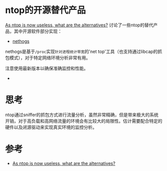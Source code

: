 # ntop的开源替代产品

[As ntop is now useless, what are the alternatives?](http://www.linuxquestions.org/questions/linux-software-2/as-ntop-is-now-useless-what-are-the-alternatives-4175471001/) 讨论了一些ntop的替代产品，其中开源软件部分实现：

* [nethogs](https://github.com/raboof/nethogs)

nethogs是基于`/proc`实现`针对进程统计带宽`的'net top'工具（也支持通过libcap的抓包模式），对于特定网络环境分析非常有用。

注意使用最新版本以确保准确监控和性能。

* 

# 思考

ntop通过sniffer的抓包方式进行流量分析，虽然非常精确，但是带来极大的系统开销，对于高负载和高网络流量的环境会有比较大的局限性。估计需要配合特定的硬件以及闭源驱动来实现真实环境的监控分析。



# 参考

* [As ntop is now useless, what are the alternatives?](http://www.linuxquestions.org/questions/linux-software-2/as-ntop-is-now-useless-what-are-the-alternatives-4175471001/)